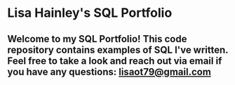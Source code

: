 # Lisa Hainley's SQL Portfolio

## Welcome to my SQL Portfolio!  This code repository contains examples of SQL I've written.  Feel free to take a look and reach out via email if you have any questions: lisaot79@gmail.com
